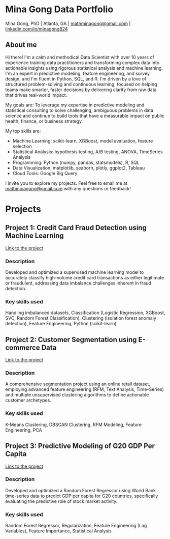 # Mina Gong Data Portfolio
Mina Gong, PhD | Atlanta, GA | mathminagong@gmail.com | [linkedin.com/in/minagong824](https://linkedin.com/in/minagong824)

## About me
Hi there! I'm a calm and methodical Data Scientist with over 10 years of experience training data practitioners and transforming complex data into actionable insights using rigorous statistical analysis and machine learning. I'm an expert in predictive modeling, feature engineering, and survey design, and I'm fluent in Python, SQL, and R. I'm driven by a love of structured problem-solving and continuous learning, focused on helping teams make smarter, faster decisions by delivering clarity from raw data that drives real-world impact.

My goals are: To leverage my expertise in predictive modeling and statistical consulting to solve challenging, ambiguous problems in data science and continue to build tools that have a measurable impact on public health, finance, or business strategy.

My top skills are:

* Machine Learning: scikit-learn, XGBoost, model evaluation, feature selection
* Statistical Analysis: hypothesis testing, A/B testing, ANOVA, TimeSeries Analysis
* Programming: Python (numpy, pandas, statsmodels), R, SQL
* Data Visualization: matplotlib, seaborn, plotly, ggplot2, Tableau
* Cloud Tools: Google Big Query

I invite you to explore my projects. Feel free to email me at mathminagong@gmail.com with any questions or feedback!

# Projects

## Project 1: Credit Card Fraud Detection using Machine Learning 
[Link to the project](https://github.com/MinaGong/fraud_detection/)

### Description
Developed and optimized a supervised machine learning model to accurately classify high-volume credit card transactions as either legitimate or fraudulent, addressing data imbalance challenges inherent in fraud detection.

### Key skills used
Handling imbalanced datasets, Classification (Logistic Regression, XGBoost, SVC, Random Forest Classification), Clustering (isolation forest anomaly detection), Feature Engineering, Python (scikit-learn)


## Project 2: Customer Segmentation using E-commerce Data
[Link to the project](https://github.com/MinaGong/customer_segmentation/)
### Description
A comprehensive segmentation project using an online retail dataset, employing advanced feature engineering (RFM, Text Analysis, Time-Series) and multiple unsupervised clustering algorithms to define actionable customer archetypes.

### Key skills used
K-Means Clustering, DBSCAN Clustering, RFM Modeling, Feature Engineering, PCA


## Project 3: Predictive Modeling of G20 GDP Per Capita
[Link to the project](https://github.com/MinaGong/gdp_prediction)
### Description
Developed and optimized a Random Forest Regressor using World Bank time-series data to predict GDP per capita for G20 countries, specifically evaluating the predictive role of stock market activity.

### Key skills used
Random Forest Regressor, Regularization, Feature Engineering (Lag Variables), Feature Importance, Statistical Analysis


